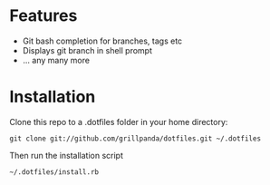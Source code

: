# Features

  * Git bash completion for branches, tags etc
  * Displays git branch in shell prompt
  * ... any many more

# Installation

Clone this repo to a .dotfiles folder in your home directory:

    git clone git://github.com/grillpanda/dotfiles.git ~/.dotfiles

Then run the installation script

    ~/.dotfiles/install.rb
